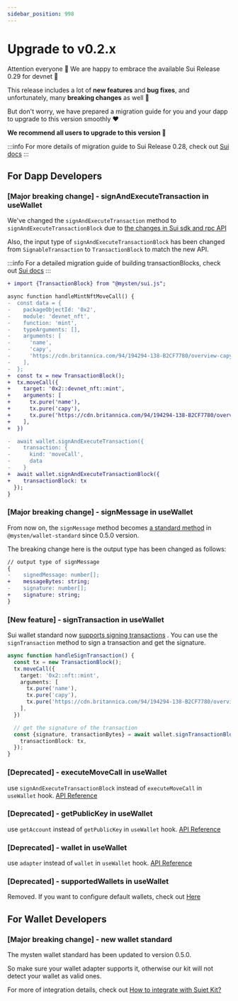 ```yaml
---
sidebar_position: 998
---
```


# Upgrade to v0.2.x

Attention everyone 📣 We are happy to embrace the available Sui Release 0.29 for devnet 🥳

This release includes a lot of **new features** and **bug fixes**, and unfortunately, many **breaking changes** as well
🥲

But don't worry, we have prepared a migration guide for you and your dapp to upgrade to this version smoothly ❤️

**We recommend all users to upgrade to this version 📣**

:::info
For more details of migration guide to Sui Release 0.28, check
out [Sui docs](https://docs.sui.io/doc-updates/sui-migration-guide)
:::

## For Dapp Developers

### [Major breaking change] - signAndExecuteTransaction in useWallet

We've changed the `signAndExecuteTransaction` method to `signAndExecuteTransactionBlock` due
to [the changes in Sui sdk and rpc API](https://github.com/MystenLabs/sui/commit/24d90f32483c5bbc61e060b4146a1150bc076a76)

Also, the input type of `signAndExecuteTransactionBlock` has been changed from `SignableTransaction`
to `TransactionBlock` to match the new API.

:::info
For a detailed migration guide of building transactionBlocks, check
out [Sui docs](https://docs.sui.io/doc-updates/sui-migration-guide#building-and-executing-transaction)
:::

```diff
+ import {TransactionBlock} from "@mysten/sui.js";

async function handleMintNftMoveCall() {
-  const data = {
-    packageObjectId: '0x2',
-    module: 'devnet_nft',
-    function: 'mint',
-    typeArguments: [],
-    arguments: [
-      'name',
-      'capy',
-      'https://cdn.britannica.com/94/194294-138-B2CF7780/overview-capybara.jpg?w=800&h=450&c=crop',
-    ],
-  };
+  const tx = new TransactionBlock();
+  tx.moveCall({
+    target: '0x2::devnet_nft::mint',
+    arguments: [
+      tx.pure('name'),
+      tx.pure('capy'),
+      tx.pure('https://cdn.britannica.com/94/194294-138-B2CF7780/overview-capybara.jpg?w=800&h=450&c=crop'),
+    ],
+  })

-  await wallet.signAndExecuteTransaction({
-    transaction: {
-      kind: 'moveCall',
-      data
-    }
+  await wallet.signAndExecuteTransactionBlock({
+    transactionBlock: tx
  });
}
```

### [Major breaking change] - signMessage in useWallet

From now on, the `signMessage` method
becomes [a standard method](https://github.com/MystenLabs/sui/blob/main/sdk/wallet-adapter/wallet-standard/src/features/suiSignMessage.ts)
in `@mysten/wallet-standard` since 0.5.0 version.

The breaking change here is the output type has been changed as follows:

```diff
// output type of signMessage
{
-    signedMessage: number[];
+    messageBytes: string;
-    signature: number[];
+    signature: string;
}
```

### [New feature] - signTransaction in useWallet

Sui wallet standard
now [supports signing transactions](https://github.com/MystenLabs/sui/blob/main/sdk/wallet-adapter/wallet-standard/src/features/suiSignTransactionBlock.ts)
.
You can use the `signTransaction` method to sign a transaction and get the signature.

```ts
async function handleSignTransaction() {
  const tx = new TransactionBlock();
  tx.moveCall({
    target: '0x2::nft::mint',
    arguments: [
      tx.pure('name'),
      tx.pure('capy'),
      tx.pure('https://cdn.britannica.com/94/194294-138-B2CF7780/overview-capybara.jpg?w=800&h=450&c=crop'),
    ],
  })

  // get the signature of the transaction
  const {signature, transactionBytes} = await wallet.signTransactionBlock({
    transactionBlock: tx,
  });
}
```

### [Deprecated] - executeMoveCall in useWallet

use `signAndExecuteTransactionBlock` instead of `executeMoveCall` in `useWallet`
hook. [API Reference](/docs/Hooks/useWallet#signandexecutetransactionblock)

### [Deprecated] - getPublicKey in useWallet

use `getAccount` instead of `getPublicKey` in `useWallet` hook. [API Reference](/docs/Hooks/useWallet#getpublickey)


### [Deprecated] - wallet in useWallet

use `adapter` instead of `wallet` in `useWallet` hook. [API Reference](/docs/Hooks/useWallet#wallet)


### [Deprecated] - supportedWallets in useWallet
 
Removed. If you want to configure default wallets, check out [Here](/docs/tutorial/customize-wallet-list)

## For Wallet Developers

### [Major breaking change] - new wallet standard

The mysten wallet standard has been updated to version 0.5.0. 

So make sure your wallet adapter supports it, otherwise our kit will not detect your wallet as valid ones.

For more of integration details, check out [How to integrate with Suiet Kit?](/docs/CanIUse#how-to-integrate-with-suiet-kit)
